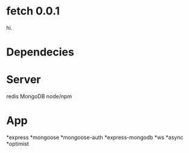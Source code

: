 fetch 0.0.1
=====
hi.


Dependecies
======

Server
=====
redis
MongoDB
node/npm

App
====
*express
*mongoose
*mongoose-auth
*express-mongodb
*ws
*async
*optimist